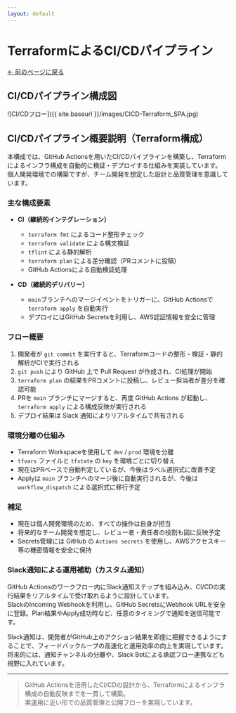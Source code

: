```yaml
---
layout: default
---
```


# TerraformによるCI/CDパイプライン

[← 前のページに戻る](/docs/aws-hands-on.html)

## CI/CDパイプライン構成図

![CI/CDフロー]({{ site.baseurl }}/images/CICD-Terraform_SPA.jpg)

## CI/CDパイプライン概要説明（Terraform構成）

本構成では、GitHub Actionsを用いたCI/CDパイプラインを構築し、Terraformによるインフラ構成を自動的に検証・デプロイする仕組みを実装しています。  
個人開発環境での構築ですが、チーム開発を想定した設計と品質管理を意識しています。

### 主な構成要素

- **CI（継続的インテグレーション）**
  - `terraform fmt` によるコード整形チェック
  - `terraform validate` による構文検証
  - `tflint` による静的解析
  - `terraform plan` による差分確認（PRコメントに投稿）
  - GitHub Actionsによる自動検証処理

- **CD（継続的デリバリー）**
  - `main`ブランチへのマージイベントをトリガーに、GitHub Actionsで `terraform apply` を自動実行
  - デプロイにはGitHub Secretsを利用し、AWS認証情報を安全に管理

### フロー概要

1. 開発者が `git commit` を実行すると、Terraformコードの整形・検証・静的解析がCIで実行される
2. `git push` により GitHub 上で Pull Request が作成され、CI処理が開始
3. `terraform plan` の結果をPRコメントに投稿し、レビュー担当者が差分を確認可能
4. PRを `main` ブランチにマージすると、再度 GitHub Actions が起動し、 `terraform apply` による構成反映が実行される
5. デプロイ結果は Slack 通知によりリアルタイムで共有される

### 環境分離の仕組み

- Terraform Workspaceを使用して `dev` / `prod` 環境を分離
- `tfvars` ファイルと `tfstate` の `key` を環境ごとに切り替え
- 現在はPRベースで自動判定しているが、今後はラベル選択式に改善予定
- Applyは `main` ブランチへのマージ後に自動実行されるが、今後は `workflow_dispatch` による選択式に移行予定

### 補足

- 現在は個人開発環境のため、すべての操作は自身が担当
- 将来的なチーム開発を想定し、レビュー者・責任者の役割も図に反映予定
- Secrets管理には GitHub の `Actions secrets` を使用し、AWSアクセスキー等の機密情報を安全に保持

### Slack通知による運用補助（カスタム通知）

GitHub Actionsのワークフロー内にSlack通知ステップを組み込み、CI/CDの実行結果をリアルタイムで受け取れるように設計しています。  
SlackのIncoming Webhookを利用し、GitHub SecretsにWebhook URLを安全に登録。Plan結果やApply成功時など、任意のタイミングで通知を送信可能です。

Slack通知は、開発者がGitHub上のアクション結果を即座に把握できるようにすることで、フィードバックループの高速化と運用効率の向上を実現しています。  
将来的には、通知チャンネルの分離や、Slack Botによる承認フロー連携なども視野に入れています。

---

> GitHub Actionsを活用したCI/CDの設計から、Terraformによるインフラ構成の自動反映までを一貫して構築。  
> 実運用に近い形での品質管理と公開フローを実現しています。
